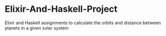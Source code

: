 # Elixir-And-Haskell-Project
Elixir and Haskell assignments to calculate the orbits and distance between planets in a given solar system
